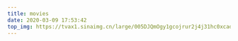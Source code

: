 ```yaml
---
title: movies
date: 2020-03-09 17:53:42
top_img: https://tvax1.sinaimg.cn/large/005DJQmOgy1gcojrur2j4j31hc0xcad0.jpg
---
```

